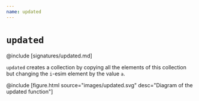 ```yaml
---
name: updated
---
```


# `updated`

@include [signatures/updated.md]

`updated` creates a collection by copying all the elements of this collection but changing the `i`-esim element by the value `a`.

@include [figure.html source="images/updated.svg" desc="Diagram of the updated function"]

